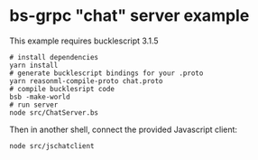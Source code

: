 # bs-grpc "chat" server example
This example requires bucklescript 3.1.5

```
# install dependencies
yarn install
# generate bucklescript bindings for your .proto
yarn reasonml-compile-proto chat.proto
# compile bucklesript code
bsb -make-world
# run server
node src/ChatServer.bs
```

Then in another shell, connect the provided Javascript client:

```
node src/jschatclient
```
